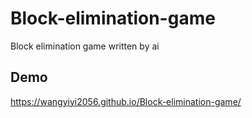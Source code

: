 # Block-elimination-game
Block elimination game written by ai

## Demo
https://wangyiyi2056.github.io/Block-elimination-game/

